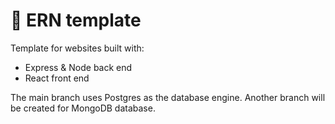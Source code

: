 # 🔧 ERN template

Template for websites built with:
 - Express & Node back end
 - React front end 
 
 The main branch uses Postgres as the database engine. Another branch will be created for MongoDB database.


